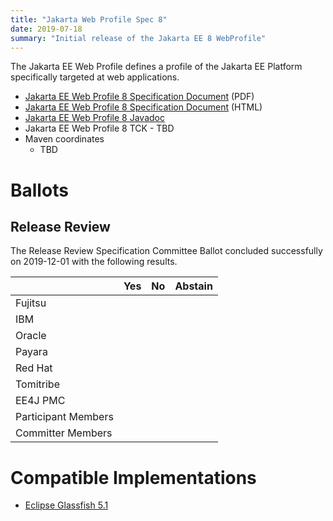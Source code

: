 ```yaml
---
title: "Jakarta Web Profile Spec 8"
date: 2019-07-18
summary: "Initial release of the Jakarta EE 8 WebProfile"
---
```

The Jakarta EE Web Profile defines a profile of the Jakarta EE Platform specifically targeted at web applications.

* [Jakarta EE Web Profile 8 Specification Document](./WebProfile-spec-8.pdf) (PDF)
* [Jakarta EE Web Profile 8 Specification Document](./WebProfile-spec-8.html) (HTML)
* [Jakarta EE Web Profile 8 Javadoc](./apidocs)
* Jakarta EE Web Profile 8 TCK - TBD
* Maven coordinates
  * TBD

# Ballots

## Release Review

The Release Review Specification Committee Ballot concluded successfully on 2019-12-01 with the following results.

|                       |  Yes    | No      | Abstain  |
|-----------------------|---------|---------|----------|
|Fujitsu                |         |         |          |
|IBM                    |         |         |          |
|Oracle                 |         |         |          |
|Payara                 |         |         |          |
|Red Hat                |         |         |          |
|Tomitribe              |         |         |          |
|EE4J PMC               |         |         |          |
|Participant Members    |         |         |          |
|Committer Members      |         |         |          |

# Compatible Implementations

* [Eclipse Glassfish 5.1](https://www.eclipse.org/downloads/download.php?file=/glassfish/glassfish-5.1.0.zip)
